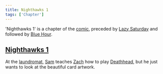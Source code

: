 ```yaml
---
title: Nighthawks 1
tags: ['Chapter']
---
```

'Nighthawks 1' is a chapter of the [comic](/_wiki/index.md), preceded by [Lazy Saturday](/_wiki/lazy-saturday.md) and followed by [Blue Hour](/_wiki/blue-hour.md).

## [Nighthawks 1](https://tapas.io/episode/1601500)
At the [laundromat](/_wiki/laundry-24.md), [Sam](/_wiki/sam.md) teaches [Zach](/_wiki/zach.md) how to play [Deathhead](/_wiki/deathhead.md), but he just wants to look at the beautiful card artwork.
